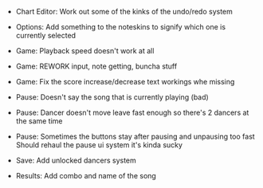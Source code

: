 - Chart Editor: Work out some of the kinks of the undo/redo system

- Options: Add something to the noteskins to signify which one is currently selected

- Game: Playback speed doesn't work at all
- Game: REWORK input, note getting, buncha stuff
- Game: Fix the score increase/decrease text workings whe missing

- Pause: Doesn't say the song that is currently playing (bad)
- Pause: Dancer doesn't move leave fast enough so there's 2 dancers at the same time
- Pause: Sometimes the buttons stay after pausing and unpausing too fast
	Should rehaul the pause ui system it's kinda sucky

- Save: Add unlocked dancers system
- Results: Add combo and name of the song

<!-- - Add events for bpm changes, this can be done with having an array of ChartBPM which would have something like this
```ts
class ChartBPM {
	time: 20.6
	value: 160,
	tweenSpeed: 0,
}
```

And then a song will have an array of that and when time is reached a tween will get triggered which will be linear and will take 'tweenSpeed' seconds, and then do Conductor.changeBPM(p) -->